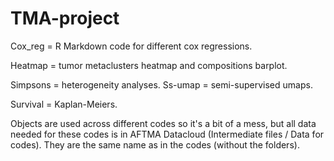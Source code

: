 # TMA-project
Cox_reg = R Markdown code for different cox regressions.

Heatmap = tumor metaclusters heatmap and compositions barplot.

Simpsons = heterogeneity analyses. Ss-umap = semi-supervised umaps.

Survival = Kaplan-Meiers.

Objects are used across different codes so it's a bit of a mess, but all data needed for these codes is in AFTMA Datacloud (Intermediate files / Data for codes). They are the same name as in the codes (without the folders).
